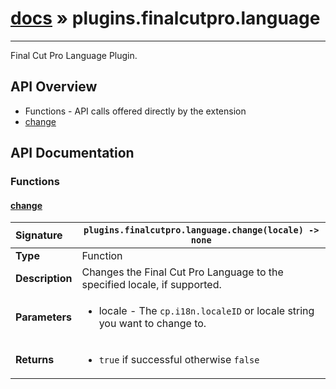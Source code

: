 # [docs](index.md) » plugins.finalcutpro.language
---

Final Cut Pro Language Plugin.

## API Overview
* Functions - API calls offered directly by the extension
 * [change](#change)

## API Documentation

### Functions

#### [change](#change)
| <span style="float: left;">**Signature**</span> | <span style="float: left;">`plugins.finalcutpro.language.change(locale) -> none` </span>                                                          |
| -----------------------------------------------------|---------------------------------------------------------------------------------------------------------|
| **Type**                                             | Function |
| **Description**                                      | Changes the Final Cut Pro Language to the specified locale, if supported. |
| **Parameters**                                       | <ul><li>locale - The <code>cp.i18n.localeID</code> or locale string you want to change to.</li></ul> |
| **Returns**                                          | <ul><li><code>true</code> if successful otherwise <code>false</code></li></ul> |

